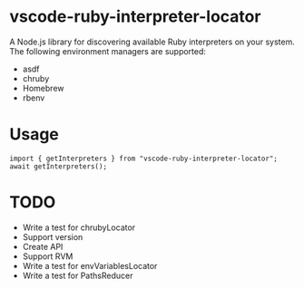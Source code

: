 # vscode-ruby-interpreter-locator

A Node.js library for discovering available Ruby interpreters on your system. The following environment managers are supported:

* asdf
* chruby
* Homebrew
* rbenv

# Usage

```
import { getInterpreters } from "vscode-ruby-interpreter-locator";
await getInterpreters();
```

# TODO
* Write a test for chrubyLocator
* Support version
* Create API
* Support RVM
* Write a test for envVariablesLocator
* Write a test for PathsReducer
